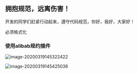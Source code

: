 ## 拥抱规范，远离伤害！

开发的同学们赶紧行动起来，遵守代码规范，你好，我好，大家好！



必须格式化



### 使用alibab规约插件

![image-20200319145322422](D:\文章\image-20200319145322422.png)



![image-20200319145425036](D:\文章\image-20200319145425036.png)